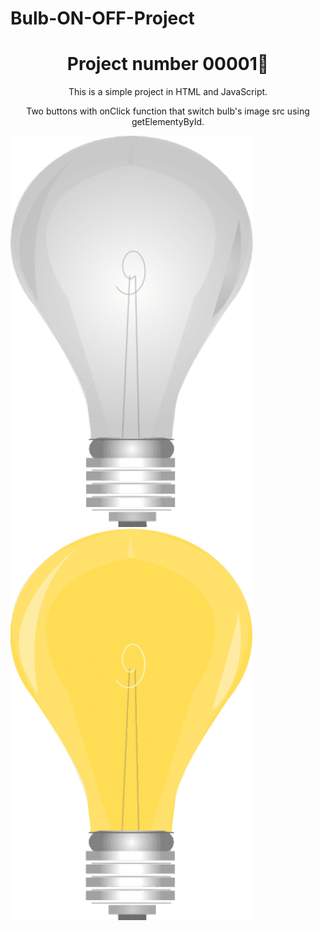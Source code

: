 ﻿# Bulb-ON-OFF-Project
<h1 align="center">Project number 00001👋</h1>
<p align="center">
  This is a simple project in HTML and JavaScript.
</p>
<p align="center">Two buttons with onClick function that switch bulb's image src using getElementyById.
</p>
<img alt="Bulb" src="https://github.com/jordanavila1394/Bulb-ON-OFF-Project/blob/master/bulb-off.png" target="_blank" />
<img alt="Bulb" src="https://github.com/jordanavila1394/Bulb-ON-OFF-Project/blob/master/bulb-on.png" target="_blank" />
 

